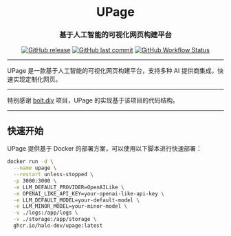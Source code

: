 <h1 align="center">UPage</h1>
<h3 align="center">基于人工智能的可视化网页构建平台</h3>

<p align="center">
<a href="https://github.com/halo-dev/upage/releases"><img alt="GitHub release" src="https://img.shields.io/github/release/halo-dev/upage.svg?style=flat-square&include_prereleases" /></a>
<a href="https://github.com/halo-dev/upage/commits"><img alt="GitHub last commit" src="https://img.shields.io/github/last-commit/halo-dev/upage.svg?style=flat-square" /></a>
<a href="https://github.com/halo-dev/upage/actions"><img alt="GitHub Workflow Status" src="https://img.shields.io/github/actions/workflow/status/halo-dev/upage/halo.yaml?branch=main&style=flat-square" /></a>
</p>

------------------------------

UPage 是一款基于人工智能的可视化网页构建平台，支持多种 AI 提供商集成，快速实现定制化网页。

------------------------------

特别感谢 [bolt.diy](https://github.com/stackblitz-labs/bolt.diy) 项目，UPage 的实现基于该项目的代码结构。

------------------------------

## 快速开始

UPage 提供基于 Docker 的部署方案，可以使用以下脚本进行快速部署：

```bash
docker run -d \
  --name upage \
  --restart unless-stopped \
  -p 3000:3000 \
  -e LLM_DEFAULT_PROVIDER=OpenAILike \
  -e OPENAI_LIKE_API_KEY=your-openai-like-api-key \
  -e LLM_DEFAULT_MODEL=your-default-model \
  -e LLM_MINOR_MODEL=your-minor-model \
  -v ./logs:/app/logs \
  -v ./storage:/app/storage \
  ghcr.io/halo-dev/upage:latest
```
